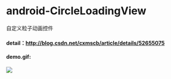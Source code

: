 # android-CircleLoadingView
自定义粒子动画控件 

#### detail：http://blog.csdn.net/cxmscb/article/details/52655075

#### demo.gif:

![](http://img.blog.csdn.net/20160924232414930)
